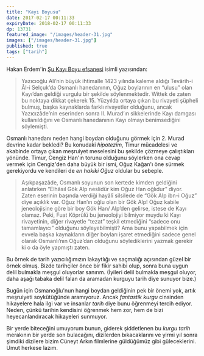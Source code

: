 ```yaml
---
title: "Kayı Boyusu"
date: 2017-02-17 00:11:33
expiryDate: 2018-02-17 00:11:33
dp: 13731
featured_image: "/images/header-31.jpg"
images: ["/images/header-31.jpg"]
published: true
tags: ["tarih"]
---
```




Hakan Erdem'in [Şu Kayı Boyu efsanesi](http://ift.tt/2kiJppd) isimli yazısından: 

> Yazıcıoğlu Ali’nin büyük ihtimalle 1423 yılında kaleme aldığı Tevârih-i Âl-i
> Selçuk’da Osmanlı hanedanının, Oğuz boylarının en “ulusu” olan Kayı’dan
> geldiği vurgulu bir şekilde söylenmektedir. Wittek de zaten bu noktaya dikkat
> çekerek 15. Yüzyılda ortaya çıkan bu rivayeti şüpheli bulmuş, başka
> kaynaklarda farklı rivayetler olduğunu, ancak Yazıcızâde’nin eserinden sonra
> II. Murad’ın sikkelerinde Kayı damgası kullanıldığını ve Osmanlı hanedanının
> Kayı olmayı benimsediğini söylemişti.


Osmanlı hanedanı neden hangi boydan olduğunu görmek için 2. Murad devrine kadar
bekledi? Bu konudaki *hipotezim*, Timur mücadelesi ve akabinde ortaya çıkan
meşruiyet meselesini bu şekilde çözmeye çalıştıkları yönünde. Timur, Cengiz
Han'ın torunu olduğunu söylerken ona cevap vermek için Cengiz'den daha büyük bir
ismi, Oğuz Kağan'ı öne sürmek gerekiyordu ve kendileri de *en hakiki Oğuz*
oldular bu sebeple. 

> Aşıkpaşazâde, Osmanlı soyunun son kertede kimden geldiğini anlatırken “Elhâsıl
> Gök Alp neslidür kim Oğuz Han oğlıdur” diyor. Zaten eserinin başında verdiği
> hayâlî silsilede de “Gök Alp ibn-i Oğuz” diye açıklık var. Oğuz Han’ın oğlu
> olan bir Gök Alp! Oğuz kabile jeneolojisine göre bir boy Gök Han/ Alp’den
> gelirse, istese de Kayı olamaz. Peki, Fuat Köprülü bu jeneolojiyi bilmiyor
> muydu ki Kayı rivayetinin, diğer rivayetle “tezat” teşkil etmediğini “sadece
> onu tamamlayıcı” olduğunu söyleyebilmişti? Ama bunu yapabilmek için evvela
> başka kaynakların diğer boyları işaret etmediğini sadece genel olarak
> Osmanlı’nın Oğuz’dan olduğunu söylediklerini yazmak gerekir ki o da öyle
> yapmıştı zaten.

Bu örnek de tarih yazıcılığımızın lakaytlığı ve saçmalığı açısından güzel bir
örnek olmuş. Bizde tarihçiler önce bir fikir sahibi olup, sonra buna uygun delil
bulmakla meşgul oluyorlar sanırım. (İyileri delil bulmakla meşgul oluyor, daha
aşağı tabaka delil falan da aramadan kurguyu tarih diye sunuyor bize.)

Bugün için Osmanoğlu'nun hangi boydan geldiğinin pek bir önemi yok, artık
meşruiyeti soykütüğünde aramıyoruz. Ancak *fantastik kurgu* cinsinden hikayelere
hala ilgi var ve insanlar *tarih* diye bunu öğrenmeyi tercih ediyor. Neden,
çünkü tarihin kendisini öğrenmek hem zor, hem de bizi heyecanlandıracak
hikayeleri sunmuyor. 

Bir yerde biteceğini umuyorum bunun, giderek şiddetlenen bu *kurgu tarih*
merakının bir yerde son bulacağını, dizilerden bıkacaklarını ve yirmi yıl sonra
şimdiki dizilere bizim Cüneyt Arkın filmlerine güldüğümüz gibi
güleceklerini. Umut herkese lazım. 

